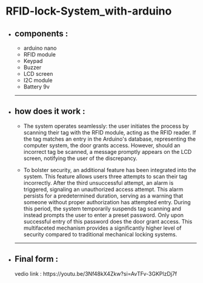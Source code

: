 # RFID-lock-System_with-arduino 
<p></p>
<ul>
<li><h2>components : </h2></li>
<ul>
    <li>arduino nano</li>
    <li>RFID module</li>
    <li>Keypad</li>
    <liServo motor</li>
    <li>Buzzer</li>
    <li>LCD screen</li>
    <li>I2C module</li>
    <li>Battery 9v</li>
</ul>
        <hr/>
<li><h2>how does it work : </h2></li>
<p>
 <ul>
     <li>
    The system operates seamlessly: the user initiates the process by scanning their tag with the RFID module, acting as the RFID reader. If the tag matches an entry in the Arduino's database, representing the computer system, the door grants access. However, should an incorrect tag be scanned, a message promptly appears on the LCD screen, notifying the user of the discrepancy.
</li>
    <p></p>
<li>
To bolster security, an additional feature has been integrated into the system. This feature allows users three attempts to scan their tag incorrectly. After the third unsuccessful attempt, an alarm is triggered, signaling an unauthorized access attempt. This alarm persists for a predetermined duration, serving as a warning that someone without proper authorization has attempted entry. During this period, the system temporarily suspends tag scanning and instead prompts the user to enter a preset password. Only upon successful entry of this password does the door grant access. This multifaceted mechanism provides a significantly higher level of security compared to traditional mechanical locking systems.
 </li>
</ul>
</p>
</ul>
 <ul>
     <hr/>
       <li><h2>Final form : </h2></li> 
     <p>vedio link : https://youtu.be/3Nf48kX4Zkw?si=AvTFv-3GKPlzDj7f </p>
 </ul>
  
    
       
   

